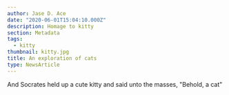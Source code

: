 ```yaml
---
author: Jase D. Ace
date: "2020-06-01T15:04:10.000Z"
description: Homage to kitty
section: Metadata
tags:
  - kitty
thumbnail: kitty.jpg
title: An exploration of cats
type: NewsArticle
---
```


And Socrates held up a cute kitty and said unto the masses, "Behold, a cat"

